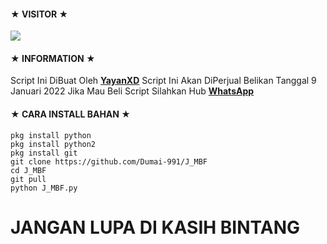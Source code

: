 #### ★ VISITOR ★
![](https://komarev.com/ghpvc/?username=KONTOL&color=red)

#### ★ INFORMATION ★
>
Script Ini DiBuat Oleh [**YayanXD**](https://github.com/YayanXD)
Script Ini Akan DiPerjual Belikan Tanggal 9 Januari 2022
Jika Mau Beli Script Silahkan Hub [**WhatsApp**](https://wa.me/6283143565470)

#### ★ CARA INSTALL BAHAN ★
```
pkg install python
pkg install python2
pkg install git
git clone https://github.com/Dumai-991/J_MBF
cd J_MBF
git pull
python J_MBF.py
```
# JANGAN LUPA DI KASIH BINTANG
